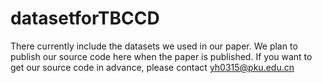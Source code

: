 # datasetforTBCCD

There currently include the datasets we used in our paper. 
We plan to publish our source code here when the paper is published. 
If you want to get our source code in advance, 
please contact yh0315@pku.edu.cn

